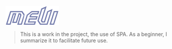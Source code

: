 ![Alt text](uploadfile/logo.png)
> This is a work in the project, the use of SPA. As a beginner, I summarize it to facilitate future use.
##
